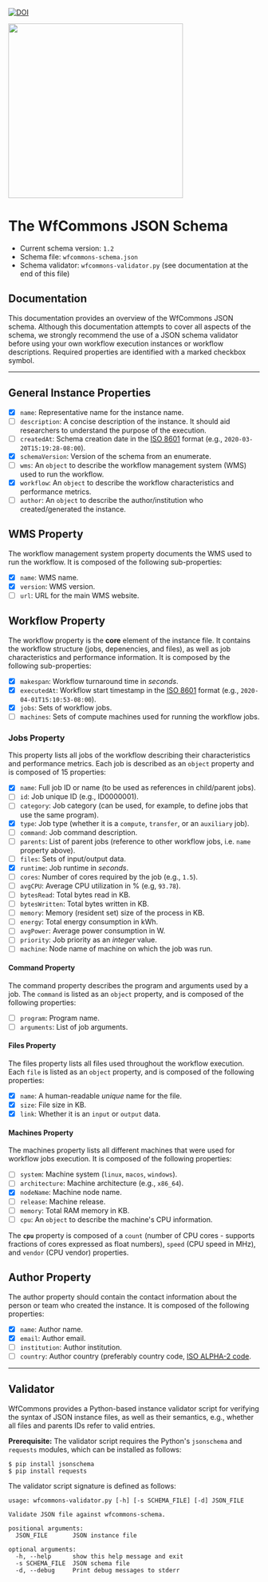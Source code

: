 [![DOI](https://zenodo.org/badge/252368853.svg)](https://zenodo.org/badge/latestdoi/252368853)


<a href="https://wfcommons.org" target="_blank"><img src="https://wfcommons.org/images/wfcommons-horizontal.png" width="350" /></a>

# The WfCommons JSON Schema

- Current schema version: `1.2`
- Schema file: `wfcommons-schema.json`
- Schema validator: `wfcommons-validator.py` (see documentation at the end of this file)

## Documentation

This documentation provides an overview of the WfCommons JSON schema. Although this documentation attempts to cover all aspects of the schema, we strongly recommend the use of a JSON schema validator before using your own workflow execution instances or workflow descriptions. Required properties are identified with a marked checkbox symbol.

---

## General Instance Properties

- [x] `name`: Representative name for the instance name.
- [ ] `description`: A concise description of the instance. It should aid researchers to understand the purpose of the execution.
- [ ] `createdAt`: Schema creation date in the [ISO 8601](http://en.wikipedia.org/wiki/ISO_8601) format (e.g., `2020-03-20T15:19:28-08:00`).
- [x] `schemaVersion`: Version of the schema from an enumerate.
- [ ] `wms`: An `object` to describe the workflow management system (WMS) used to run the workflow.
- [x] `workflow`: An `object` to describe the workflow characteristics and performance metrics.
- [ ] `author`: An `object` to describe the author/institution who created/generated the instance.

## WMS Property

The workflow management system property documents the WMS used to run the workflow. It is composed of the following sub-properties:

- [x] `name`: WMS name.
- [x] `version`: WMS version.
- [ ] `url`: URL for the main WMS website.

## Workflow Property

The workflow property is the **core** element of the instance file. It contains the workflow structure (jobs, depenencies, and files), as well as job characteristics and performance information. It is composed by the following sub-properties:

- [x] `makespan`: Workflow turnaround time in _seconds_.
- [x] `executedAt`: Workflow start timestamp in the [ISO 8601](http://en.wikipedia.org/wiki/ISO_8601) format (e.g., `2020-04-01T15:10:53-08:00`).
- [x] `jobs`: Sets of workflow jobs.
- [ ] `machines`: Sets of compute machines used for running the workflow jobs.

### Jobs Property

This property lists all jobs of the workflow describing their characteristics and performance metrics. Each job is described as an `object` property and is composed of 15 properties:

- [x] `name`: Full job ID or name (to be used as references in child/parent jobs).
- [ ] `id`: Job unique ID (e.g., ID0000001).
- [ ] `category`: Job category (can be used, for example, to define jobs that use the same program).
- [x] `type`: Job type (whether it is a `compute`, `transfer`, or an `auxiliary` job).
- [ ] `command`: Job command description.
- [ ] `parents`: List of parent jobs (reference to other workflow jobs, i.e. `name` property above).
- [ ] `files`: Sets of input/output data.
- [x] `runtime`: Job runtime in _seconds_.
- [ ] `cores`: Number of cores required by the job (e.g., `1.5`).
- [ ] `avgCPU`: Average CPU utilization in % (e.g, `93.78`).
- [ ] `bytesRead`: Total bytes read in KB.
- [ ] `bytesWritten`: Total bytes written in KB.
- [ ] `memory`: Memory (resident set) size of the process in KB.
- [ ] `energy`: Total energy consumption in kWh.
- [ ] `avgPower`: Average power consumption in W.
- [ ] `priority`: Job priority as an _integer_ value.
- [ ] `machine`: Node name of machine on which the job was run.

#### Command Property

The command property describes the program and arguments used by a job. The `command` is listed as an `object` property, and is composed of the following properties:

- [ ] `program`: Program name.
- [ ] `arguments`: List of job arguments.

#### Files Property

The files property lists all files used throughout the workflow execution. Each `file` is listed as an `object` property, and is composed of the following properties:

- [x] `name`: A human-readable _unique_ name for the file.
- [x] `size`: File size in KB.
- [x] `link`: Whether it is an `input` or `output` data.

#### Machines Property

The machines property lists all different machines that were used for workflow jobs execution. It is composed of the following properties:

- [ ] `system`: Machine system (`linux`, `macos`, `windows`).
- [ ] `architecture`: Machine architecture (e.g., `x86_64`).
- [x] `nodeName`: Machine node name.
- [ ] `release`: Machine release.
- [ ] `memory`: Total RAM memory in KB.
- [ ] `cpu`: An `object` to describe the machine's CPU information.

The **`cpu`** property is composed of a `count` (number of CPU cores - supports fractions of cores expressed as float numbers), `speed` (CPU speed in MHz), and `vendor` (CPU vendor) properties.

## Author Property

The author property should contain the contact information about the person or team who created the instance. It is composed of the following properties:

- [x] `name`: Author name.
- [x] `email`: Author email.
- [ ] `institution`: Author institution.
- [ ] `country`: Author country (preferably country code, [ISO ALPHA-2 code](https://en.wikipedia.org/wiki/ISO_3166-1_alpha-2).

---

## Validator

WfCommons provides a Python-based instance validator script for verifying the
syntax of JSON instance files, as well as their semantics, e.g., whether all files
and parents IDs refer to valid entries.

**Prerequisite:** The validator script requires the Python's `jsonschema` and
`requests` modules, which can be installed as follows:

```
$ pip install jsonschema
$ pip install requests
```

The validator script signature is defined as follows:

```
usage: wfcommons-validator.py [-h] [-s SCHEMA_FILE] [-d] JSON_FILE

Validate JSON file against wfcommons-schema.

positional arguments:
  JSON_FILE       JSON instance file

optional arguments:
  -h, --help      show this help message and exit
  -s SCHEMA_FILE  JSON schema file
  -d, --debug     Print debug messages to stderr
```
